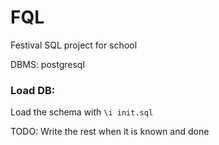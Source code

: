 # FQL
Festival SQL project for school 

DBMS: postgresql

### Load DB:
Load the schema with
`\i init.sql`

TODO: Write the rest when it is known and done
